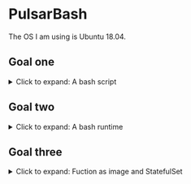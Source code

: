 # PulsarBash

The OS I am using is Ubuntu 18.04.

## Goal one
<details>
  <summary> Click to expand: A bash script</summary>
  <br>
  
  Please refer to the bash script `/src/exclamation.sh` in the repo. It adds an exclamation at the end of the input.  
 
</details>

## Goal two
<details>
  <summary> Click to expand: A bash runtime</summary>
 <br>
  The C++ code is straightforward: it consumes data from one pulsar topic, then call the `system()` function to execute the bash, and finially return the
  bash script result to another pulsar topic. 
  
  If you have [dependencies](https://pulsar.apache.org/docs/en/client-libraries-cpp/) installed, 
  you can compile the pulsar c++ client code and generate executable `bashruntime` by:

`g++ ./bashruntime.cc -o bashruntime /usr/lib/libpulsar.so -I ../include`

If you have [standalone Pulsar](https://pulsar.apache.org/docs/en/standalone/#start-pulsar-standalone) running on your local machine, you can then run `./bashruntime localhost` where `localhost` is the Pulsar url to see the that we have successfully called the bash script to add an exclamation and pulish it to another topic. 
  
If you cannot install the C++ client dependencies, that is okay. I provided a docker image of this bashruntime, so you do not need to worry about the indepencies and compiling anymore.  
  
 `docker pull wangzhen1997/pulsarbash:1`
  
`docker run --network="host" -it --rm -it wangzhen1997/pulsarbash:1 localhost`
  
  Here I add `--network="host" ` because the standalone Pulsar is running on your host machine rather than the contianer itself, otherwise the localhost of the host machine is not reachable from the container. 
  
  If you see the messages "it is a good day my friends" ends with a ! from the terminal, you have it successfully run! 
  
  ![image](https://user-images.githubusercontent.com/45562036/160527328-2c1a1167-326e-4200-a21d-c9baeb028ce5.png)

  
  In the next part, I will cover how can you run the Pulsar in Kubernetes cluster, so your container can directly talk with Pulsar using Pulsar proxy service url.  
 
</details>

## Goal three 
<details>
  <summary> Click to expand: Fuction as image and StatefulSet</summary>
  
  <br>
  
   <b>Docker image</b>
  
   Please refer to the `Dockerfile` in the repo for details on building a Docker image for this bashruntime: bascially you choose the approriate base
   image, and then COPY the execuable together with dependience and libraies to the image. I kept it in mind that the image should be small. It is pushed    to [DockerHub](https://hub.docker.com/r/wangzhen1997/pulsarbash), so you can give it a try. 
  
  <br>
  
  <b>Deploy the StatefulSet on Kubernetes</b> 
  
  For this part, I except you to have a Pulsar deployed on Kubernetes first, so if you do not have a Kubernetes cluster installed, you can try this [k8sinstall-kubeadm](https://github.com/cncamp/101/blob/master/k8s-install/k8s-by-kubeadm/3.k8s-install.md). They you can follow [this](https://pulsar.apache.org/docs/en/kubernetes-helm/#step-1-install-pulsar-helm-chart) to install Pulsar on Kubernetes. Simply copy and paste all 1-6 in step 1 and wait for a few mins to get the Pulsar service ready. Please Do NOT use minikube because it brought me many problems. 
 
  If you try get service and see pulsar-mini-proxy service has an CLUSTER-IP then your pods within this cluster can talk with Pulsar using this IP. To get an EXTERNAL-IP, you might need to try EKS which provides you a real load-balancer, but CLUSTER-IP is enough for our case. 
  
  ` kubectl get service -n pulsar`
  ![image](https://user-images.githubusercontent.com/45562036/160528277-0da91937-84ac-41f0-a339-6082e81782eb.png)
 
  For me, the service pulsar-mini-proxy IP is `10.98.135.188` , if your CLUSTER-IP is different, please accordingly **update** the last line of `statefulBash.yaml` :
  
  ` args: ["10.98.135.188"]` => `args: ["Your plusar cluster ip"]`
  
  Then you can run `kubectl apply -f statefulBash.yaml` and there would be two stateful bashruntime replicas running:
  
  ![image](https://user-images.githubusercontent.com/45562036/160540931-4e765540-6cde-44e9-8ff1-dbc820ff84ae.png)

  To check the correctness, do `kubectl logs stateful-bashruntime-0`. From the logs, we see bashruntime has successfully connected to Pulsar, run the bash and produced the result to another Pulsar topic!
  ![image](https://user-images.githubusercontent.com/45562036/160541179-69c83d80-298e-4633-8079-090d410660c0.png)

  
</details>

   
